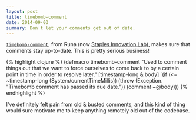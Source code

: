 ```yaml
---
layout: post
title: timebomb-comment
date: 2014-09-03
summary: Don't let your comments get out of date.
---
```


<a
href="https://github.com/runa-dev/kits/blob/d14d1853c238e758049d98c4558244f15aa17faa/src/kits/homeless.clj#L803-L809">`timebomb-comment`</a>,
from Runa (now <a href="http://www.stapleslabs.com/innovation-lab.html">Staples
Innovation Lab</a>), makes sure that comments stay up-to-date. This is pretty
serious business!

{% highlight clojure %}
(defmacro timebomb-comment
  "Used to comment things out that we want to force ourselves to come
   back to by a certain point in time in order to resolve later."
  [timestamp-long & body]
  `(if (<= ~timestamp-long (System/currentTimeMillis))
     (throw (Exception. "Timebomb comment has passed its due date."))
     (comment ~@body)))
{% endhighlight %}

I've definitely felt pain from old &amp; busted comments, and this kind of
thing would sure motivate me to keep anything remotely old out of the codebase.

